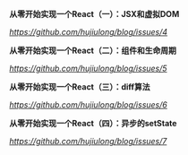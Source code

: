 **从零开始实现一个React（一）：JSX和虚拟DOM**

*https://github.com/hujiulong/blog/issues/4*



**从零开始实现一个React（二）：组件和生命周期**

*https://github.com/hujiulong/blog/issues/5*



**从零开始实现一个React（三）：diff算法**

*https://github.com/hujiulong/blog/issues/6*



**从零开始实现一个React（四）：异步的setState**

*https://github.com/hujiulong/blog/issues/7*